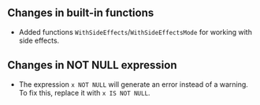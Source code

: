 ## Changes in built-in functions

* Added functions `WithSideEffects`/`WithSideEffectsMode` for working with side effects.

## Changes in NOT NULL expression

* The expression `x NOT NULL` will generate an error instead of a warning. To fix this, replace it with `x IS NOT NULL`.
